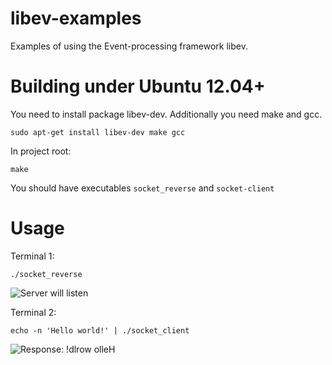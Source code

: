 libev-examples
============

Examples of using the Event-processing framework libev. 

Building under Ubuntu 12.04+
============================

You need to install package libev-dev. Additionally you need make and gcc.

    sudo apt-get install libev-dev make gcc

In project root:

    make

You should have executables `socket_reverse` and `socket-client` 

Usage
=====

Terminal 1:

    ./socket_reverse

![Server will listen](https://raw.github.com/yin/libev-examples/master/docs/images/screenshot-libev-sockets-server.png)

Terminal 2:

    echo -n 'Hello world!' | ./socket_client

![Response: !dlrow olleH](https://raw.github.com/yin/libev-examples/master/docs/images/screenshot-libev-sockets-client.png)
